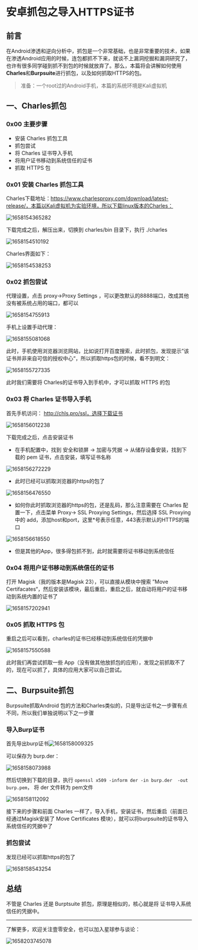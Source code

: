 # 安卓抓包之导入HTTPS证书

## 前言

在Android渗透和逆向分析中，抓包是一个非常基础，也是非常重要的技术，如果在渗透Android应用的时候，连包都抓不下来，就谈不上漏洞挖掘和漏洞研究了，也许有很多同学碰到抓不到包的时候就放弃了。那么，本篇将会讲解如何使用**Charles**和**Burpsuite**进行抓包，以及如何抓取HTTPS的包。

> 准备：一个root过的Android手机，本篇的系统环境是Kali虚拟机

## 一、Charles抓包

### 0x00 主要步骤

+ 安装 Charles 抓包工具
+ 抓包尝试
+ 将 Charles 证书导入手机
+ 将用户证书移动到系统信任的证书
+ 抓取 HTTPS 包

### 0x01 安装 Charles 抓包工具

Charles下载地址：https://www.charlesproxy.com/download/latest-release/，本篇以Kali虚拟机为实验环境，所以下载linux版本的Charles：

![1658154365282](安卓抓包-导入HTTPS证书.assets/1658154365282.png)

下载完成之后，解压出来，切换到 charles/bin 目录下，执行 ./charles

![1658154510192](安卓抓包-导入HTTPS证书.assets/1658154510192.png)

Charles界面如下：

![1658154538253](安卓抓包-导入HTTPS证书.assets/1658154538253.png)

### 0x02 抓包尝试

代理设置，点击 proxy->Proxy Settings ，可以更改默认的8888端口，改成其他没有被系统占用的端口，都可以

![1658154755913](安卓抓包-导入HTTPS证书.assets/1658154755913.png)

手机上设置手动代理：

![1658155081068](安卓抓包-导入HTTPS证书.assets/1658155081068.png)

此时，手机使用浏览器浏览网站，比如说打开百度搜索，此时抓包，发现提示”该证书并非来自可信的授权中心“，所以抓取https包的时候，看不到明文：

![1658155727335](安卓抓包-导入HTTPS证书.assets/1658155727335.png)

此时我们需要将 Charles的证书导入到手机中，才可以抓取 HTTPS 的包

### 0x03 将 Charles 证书导入手机

首先手机访问： http://chls.pro/ssl，选择下载证书

![1658156012238](安卓抓包-导入HTTPS证书.assets/1658156012238.png)

下载完成之后，点击安装证书

+ 在手机配置中，找到 安全和锁屏 -> 加密与凭据 -> 从储存设备安装，找到下载的 pem 证书，点击安装，填写证书名称

![1658156272229](安卓抓包-导入HTTPS证书.assets/1658156272229.png)

+ 此时已经可以抓取浏览器的https的包了

![1658156476550](安卓抓包-导入HTTPS证书.assets/1658156476550.png)

+ 如何你此时抓取浏览器的https的包，还是乱码，那么注意需要在 Charles 配置一下，点击菜单 Proxy-> SSL Proxying Settings，然后选择 SSL Proxying中的 add，添加host和port，这里*号表示任意，443表示默认的HTTPS的端口

![1658156618550](安卓抓包-导入HTTPS证书.assets/1658156618550.png)

+ 但是其他的App，很多得包抓不到，此时就需要将证书移动到系统信任

### 0x04 将用户证书移动到系统信任的证书

打开 Magisk（我的版本是Magisk 23），可以直接从模块中搜索 ”Move Certifacates“，然后安装该模块，最后重启，重启之后，就自动将用户的证书移动到系统内置的证书了

![1658157202941](安卓抓包-导入HTTPS证书.assets/1658157202941.png)

### 0x05 抓取 HTTPS 包

重启之后可以看到，charles的证书已经移动到系统信任的凭据中

![1658157550588](安卓抓包-导入HTTPS证书.assets/1658157550588.png)

此时我们再尝试抓取一些 App（没有做其他放抓包的应用），发现之前抓取不了的，现在可以抓了，具体的应用大家可以自己尝试。

## 二、Burpsuite抓包

Burpsuite抓取Android 包的方法和Charles类似的，只是导出证书之一步骤有点不同，所以我们单独说明以下之一步骤

### 导入Burp证书

首先导出burp证书![1658158009325](安卓抓包-导入HTTPS证书.assets/1658158009325.png)

可以保存为 burp.der：

![1658158073988](安卓抓包-导入HTTPS证书.assets/1658158073988.png)

然后切换到下载的目录，执行 `openssl x509 -inform der -in burp.der  -out burp.pem`， 将 der 文件转为 pem文件

![1658158112092](安卓抓包-导入HTTPS证书.assets/1658158112092.png)

接下来的步骤和前面 Charles 一样了，导入手机，安装证书，然后重启（前面已经通过Magisk安装了 Move Certificates 模块），就可以将burpsuite的证书导入系统信任的凭据中了

### 抓包尝试

发现已经可以抓取https的包了

![1658158543254](安卓抓包-导入HTTPS证书.assets/1658158543254.png)

## 总结

不管是 Charles 还是 Burptsuite 抓包，原理是相似的，核心就是将 证书导入系统信任的凭据中。



-------

了解更多，欢迎关注壹零安全，也可以加入星球参与谈论：

![1658203745078](%E5%AE%89%E5%8D%93%E6%8A%93%E5%8C%85-%E5%AF%BC%E5%85%A5HTTPS%E8%AF%81%E4%B9%A6.assets/1658203745078.png)

